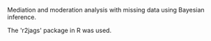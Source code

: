 Mediation and moderation analysis with missing data using Bayesian inference. 

The 'r2jags' package in R was used.
